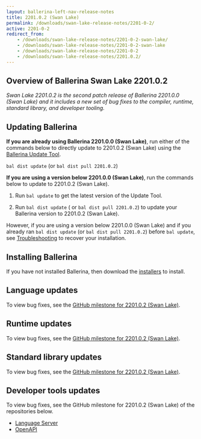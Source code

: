 ```yaml
---
layout: ballerina-left-nav-release-notes
title: 2201.0.2 (Swan Lake) 
permalink: /downloads/swan-lake-release-notes/2201-0-2/
active: 2201-0-2
redirect_from: 
    - /downloads/swan-lake-release-notes/2201-0-2-swan-lake/
    - /downloads/swan-lake-release-notes/2201-0-2-swan-lake
    - /downloads/swan-lake-release-notes/2201-0-2
    - /downloads/swan-lake-release-notes/2201.0.2/
---
```


## Overview of Ballerina Swan Lake 2201.0.2

<em>Swan Lake 2201.0.2 is the second patch release of Ballerina 2201.0.0 (Swan Lake) and it includes a new set of bug fixes to the compiler, runtime, standard library, and developer tooling.</em> 

## Updating Ballerina

**If you are already using Ballerina 2201.0.0 (Swan Lake)**, run either of the commands below to directly update to 2201.0.2 (Swan Lake) using the [Ballerina Update Tool](/learn/update-tool/).

`bal dist update` (or `bal dist pull 2201.0.2`)

**If you are using a version below 2201.0.0 (Swan Lake)**, run the commands below to update to 2201.0.2 (Swan Lake).

1. Run `bal update` to get the latest version of the Update Tool.

2. Run `bal dist update` ( or `bal dist pull 2201.0.2`) to update your Ballerina version to 2201.0.2 (Swan Lake).

However, if you are using a version below 2201.0.0 (Swan Lake) and if you already ran `bal dist update` (or `bal dist pull 2201.0.2`) before `bal update`, see [Troubleshooting](/downloads/swan-lake-release-notes/swan-lake-2201.0.0/#troubleshooting) to recover your installation.

## Installing Ballerina

If you have not installed Ballerina, then download the [installers](/downloads/#swanlake) to install.

## Language updates

To view bug fixes, see the [GitHub milestone for 2201.0.2 (Swan Lake)](https://github.com/ballerina-platform/ballerina-lang/issues?q=is%3Aissue+is%3Aclosed+label%3AType%2FBug+label%3ATeam%2FCompilerFE+milestone%3A%22Ballerina+2201.0.2%22).

## Runtime updates

To view bug fixes, see the [GitHub milestone for 2201.0.2 (Swan Lake)](https://github.com/ballerina-platform/ballerina-lang/issues?q=is%3Aissue+is%3Aclosed+label%3AType%2FBug+label%3ATeam%2FjBallerina+milestone%3A%22Ballerina+2201.0.2%22).

## Standard library updates

To view bug fixes, see the [GitHub milestone for 2201.0.2 (Swan Lake)](https://github.com/ballerina-platform/ballerina-standard-library/issues?q=is%3Aclosed+is%3Aissue+milestone%3A%22Swan+Lake+2201.0.2%22+label%3AType%2FBug).

## Developer tools updates

To view bug fixes, see the GitHub milestone for 2201.0.2 (Swan Lake) of the repositories below.

- [Language Server](https://github.com/ballerina-platform/ballerina-lang/issues?q=is%3Aissue+is%3Aclosed+label%3ATeam%2FLanguageServer+milestone%3A%22Ballerina+2201.0.2%22+label%3AType%2FBug)
- [OpenAPI](https://github.com/ballerina-platform/openapi-tools/issues?q=is%3Aissue+label%3AType%2FBug+milestone%3A1.0.2+is%3Aclosed)

<!-- <style>.cGitButtonContainer, .cBallerinaTocContainer {display:none;}</style> -->
